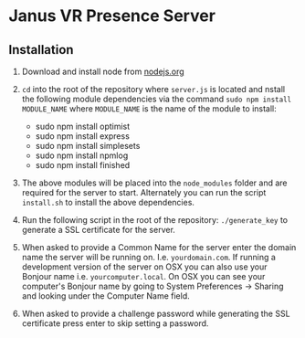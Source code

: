 Janus VR Presence Server
========================

Installation
------------

1) Download and install node from [nodejs.org](http://nodejs.org)

2) `cd` into the root of the repository where `server.js` is located and nstall the following module dependencies via the
command `sudo npm install MODULE_NAME` where `MODULE_NAME` is the name of the module to install:

    * sudo npm install optimist
    * sudo npm install express
    * sudo npm install simplesets
    * sudo npm install npmlog
    * sudo npm install finished

3) The above modules will be placed into the `node_modules` folder and are required for the server to start. Alternately you can run the script `install.sh` to install the above dependencies.

4) Run the following script in the root of the repository: `./generate_key` to generate a SSL certificate for the server.

5) When asked to provide a Common Name for the server enter the domain name the server will be running on. I.e. `yourdomain.com`. If running a development version of the server on OSX you can also use your Bonjour name i.e. `yourcomputer.local`. On OSX you can see your computer's Bonjour name by going to System Preferences -> Sharing and looking under the Computer Name field.

6) When asked to provide a challenge password while generating the SSL certificate press enter to skip setting a password. 